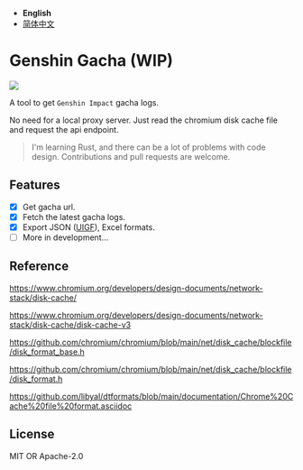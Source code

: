 - **English**
- [简体中文](README.md)

# Genshin Gacha (WIP)

<p>
<a href="https://github.com/lgou2w/genshin-gacha/actions"><img src="https://img.shields.io/github/workflow/status/lgou2w/genshin-gacha/Build?logo=github&style=flat-square"/></a>
</p>

A tool to get `Genshin Impact` gacha logs.

No need for a local proxy server. Just read the chromium disk cache file and request the api endpoint.

> I'm learning Rust, and there can be a lot of problems with code design. Contributions and pull requests are welcome.

## Features

- [x] Get gacha url.
- [x] Fetch the latest gacha logs.
- [x] Export JSON ([UIGF](https://www.snapgenshin.com/development/UIGF.html)), Excel formats.
- [ ] More in development...

## Reference

https://www.chromium.org/developers/design-documents/network-stack/disk-cache/

https://www.chromium.org/developers/design-documents/network-stack/disk-cache/disk-cache-v3

https://github.com/chromium/chromium/blob/main/net/disk_cache/blockfile/disk_format_base.h

https://github.com/chromium/chromium/blob/main/net/disk_cache/blockfile/disk_format.h

https://github.com/libyal/dtformats/blob/main/documentation/Chrome%20Cache%20file%20format.asciidoc

## License

MIT OR Apache-2.0
